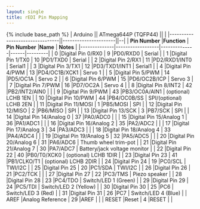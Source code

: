 ```yaml
---
layout: single
title: rEDI Pin Mapping
---
```

{% include base_path %}
|  Arduino                       ||  ATmega644P (TQFP44) ||  |
|--------------------------------||----------------------||--|
|  **Pin Number**  |**Function**          |  **Pin Number**  |**Name**  |  **Notes**  |
|--------------|------------------|--------------|------|---------|
|  0   |Digital Pin 0/RX0         |  9   |PD0/RXD0       | Serial  |
|  1   |Digital Pin 1/TX0         |  10  |PD1/TXD0       | Serial  |
|  2   |Digital Pin 2/RX1         |  11  |PD2/RXD1/INT0  | Serial1  |
|  3   |Digital Pin 3/TX1         |  12  |PD3/TXD1/INT1  | Serial1  |
|  4   |Digital Pin 4/PWM         |  13  |PD4/OC1B/XCK1  | Servo 1  |
|  5   |Digital Pin 5/PWM         |  14  |PD5/OC1A       | Servo 2  |
|  6   |Digital Pin 6/PWM         |  15  |PD6/OC2B/ICP   | Servo 3  |
|  7   |Digital Pin 7/PWM         |  16  |PD7/OC2A       | Servo 4  |
|  8   |Digital Pin 8/INT2        |  42  |PB2/INT2/AIN0  | |
|  9   |Digital Pin 9/PWM         |  43  |PB3/OC0A/AIN1  | (optional) LCHB 1EN  |
|  10  |Digital Pin 10/PWM        |  44  |PB4/OC0B/SS    | SPI/(optional) LCHB 2EN  |
|  11  |Digital Pin 11/MOSI       |  1   |PB5/MOSI       | SPI  |
|  12  |Digital Pin 12/MISO       |  2   |PB6/MISO       | SPI  |
|  13  |Digital Pin 13/SCK        |  3   |PB7/SCK        | SPI  |
|  14  |Digital Pin 14/Analog 0   |  37  |PA0/ADC0       | |
|  15  |Digital Pin 15/Analog 1   |  36  |PA1/ADC1       | |
|  16  |Digital Pin 16/Analog 2   |  35  |PA2/ADC2       | |
|  17  |Digital Pin 17/Analog 3   |  34  |PA3/ADC3       | |
|  18  |Digital Pin 18/Analog 4   |  33  |PA4/ADC4       | |
|  19  |Digital Pin 19/Analog 5   |  32  |PA5/ADC5       | |
|  20  |Digital Pin 20/Analog 6   |  31  |PA6/ADC6       | Thumb wheel trim-pot  |
|  21  |Digital Pin 21/Analog 7   |  30  |PA7/ADC7       | Battery/jack voltage monitor  |
|  22  |Digital Pin 22            |  40  |PB0/T0/XCK0    | (optional) LCHB 1DIR  |
|  23  |Digital Pin 23            |  41  |PB1/CLKO/T1    | (optional) LCHB 2DIR  |
|  24  |Digital Pin 24            |  19  |PC0/SCL        | TWI/I2C  |
|  25  |Digital Pin 25            |  20  |PC1/SDA        | TWI/I2C  |
|  26  |Digital Pin 26            |  21  |PC2/TCK        | |
|  27  |Digital Pin 27            |  22  |PC3/TMS        | Piezo speaker  |
|  28  |Digital Pin 28            |  23  |PC4/TDO        | Switch/LED 1 (Green) |
|  29  |Digital Pin 29            |  24  |PC5/TDI        | Switch/LED 2 (Yellow)  |
|  30  |Digital Pin 30            |  25  |PC6            | Switch/LED 3 (Red)  |
|  31  |Digital Pin 31            |  26  |PC7            | Switch/LED 4 (Blue)  |
|  AREF  |Analog Reference        |  29  |AREF           | |
|  RESET  |Reset                  |  4   |RESET          | |
